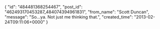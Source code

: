  {
   "id": "484481368254467",
   "post_id": "462493170453287_484074394961831",
   "from_name": "Scott Duncan",
   "message": "So...ya. Not just me thinking that.",
   "created_time": "2013-02-24T09:11:06+0000"
 }
